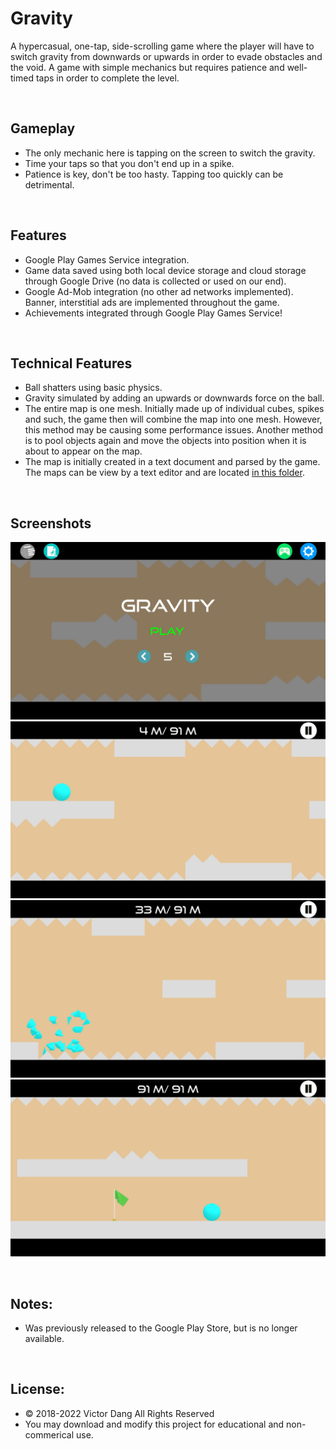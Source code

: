 # Gravity
 

A hypercasual, one-tap, side-scrolling game where the player will have to switch gravity from downwards or upwards in order to evade obstacles and the void. A game with simple mechanics but requires patience and well-timed taps in order to complete the level.

<br>

## Gameplay
* The only mechanic here is tapping on the screen to switch the gravity.
* Time your taps so that you don't end up in a spike.
* Patience is key, don't be too hasty. Tapping too quickly can be detrimental.

<br>

## Features
* Google Play Games Service integration.
* Game data saved using both local device storage and cloud storage through Google Drive (no data is collected or used on our end).
* Google Ad-Mob integration (no other ad networks implemented). Banner, interstitial ads are implemented throughout the game.
* Achievements integrated through Google Play Games Service!

<br>

## Technical Features
* Ball shatters using basic physics.
* Gravity simulated by adding an upwards or downwards force on the ball. 
* The entire map is one mesh. Initially made up of individual cubes, spikes and such, the game then will combine the map into one mesh. However, this method may be causing some performance issues. Another method is to pool objects again and move the objects into position when it is about to appear on the map.
* The map is initially created in a text document and parsed by the game. The maps can be view by a text editor and are located [in this folder](./Assets/StreamingAssets/MapData).

<br>

## Screenshots
![phone_start](./Screenshots/Screenshot_GravityStart.jpg)
![phone_1](./Screenshots/Screenshot_Gravity1.jpg)
![phone_2](./Screenshots/Screenshot_Gravity2.jpg)
![phone_3](./Screenshots/Screenshot_Gravity3.jpg)


<br>

## Notes:
* Was previously released to the Google Play Store, but is no longer available.

<br>

## License:
* © 2018-2022 Victor Dang All Rights Reserved
* You may download and modify this project for educational and non-commerical use.